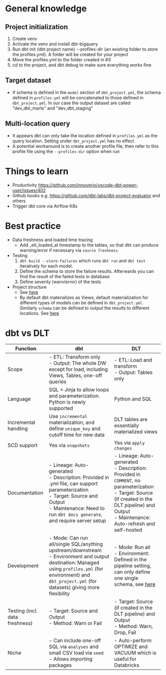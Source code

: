 # General knowledge
## Project initialization
1. Create venv
2. Activate the venv and install dbt-bigquery
3. Run dbt init {dbt project name} --profiles-dir {an existing folder to store the profiles.yml}. A folder will be created for your project
4. Move the profiles.yml to the folder created in #3
5. cd to the project, and dbt debug to make sure everything works fine
## Target dataset
- If schema is defined in the `model` section of `dbt_project.yml`, the schema defined in `profiles.yml` will be concatenated to those defined in `dbt_project.yml`. In our case the output dataset are called "dev_dbt_marts" and "dev_dbt_staging"
## Multi-location query
- It appears dbt can only take the location defined in `profiles.yml` as the query location. Setting under `dbt_project.yml` has no effect
- A potential workaround is to create another profile file, then refer to this profile file using the `--profiles-dir` option when run

# Things to learn
- Productivity https://github.com/innoverio/vscode-dbt-power-user/issues/402
- Github hooks e.g. https://github.com/dbt-labs/dbt-project-evaluator and others
- Trigger dbt core via Airflow K8s

# Best practice
- Data freshness and loaded time tracing
    - Add _etl_loaded_at timestamp to the tables, so that dbt can produce warning/error if necessary via `source freshness`
- Testing
    1. `dbt build --store-failures` which runs `dbt run` and `dbt test` iteratively for each model.
    2. Define the schema to store the failure results. Afterwards you can find the result of the failed tests in database
    3. Define severity (warn/error) of the tests
- Project structure
    - See [here](https://docs.getdbt.com/guides/best-practices/how-we-structure/1-guide-overview)
    - By default dbt materializes as Views, default materialization for different types of models can be defined in `dbt_project.yml`. Similarly `schema` can be defined to output the results to different locations. See [here](https://docs.getdbt.com/reference/model-configs)

# dbt vs DLT
| Function               | dbt | DLT |
|------------------------|-----|-----|
| Scope       | - ETL: Transform only<br />- Output: The whole DW except for load, including Views, Tables, one-off queries| - ETL: Load and transform<br />- Output: Tables only|
| Language       | SQL + Jinja to allow loops and parameterization. Python is newly supported | Python and SQL  |
| Incremental handling       | Use `incremental` materialization, and define `unique_key` and cutoff time for new data | DLT tables are essentially materialized views |
| SCD support       | Yes via `snapshots` | Yes via `apply changes`  |
| Documentation      |- Lineage: Auto-generated <br />- Description: Provided in .yml file, can support parameterization<br />- Target: Source and Output<br />- Maintenance: Need to run `dbt docs generate`, and require server setup|- Lineage: Auto-generated<br />- Description: Provided in `COMMENT`, no parameterization<br />- Target: Source (if created in the DLT pipeline) and Output<br />- Maintenance: Auto-refresh and self-hosted|
| Development       |- Mode: Can run all/single SQL/anything upstream/downstream<br />- Environment and output destination: Managed using `profiles.yml` (for environment) and `dbt_project.yml` (for datasets) giving more flexibility | - Mode: Run all<br />- Environment: Defined in the pipeline setting, can only define one single schema, see [here](https://learn.microsoft.com/en-us/azure/databricks/delta-live-tables/updates#--development-and-production-modes)|
| Testing (incl. data freshness)|- Target: Source and Output<br />- Method: Warn or Fail|- Target: Source (if created in the DLT pipeline) and Output<br />- Method: Warn, Drop, Fail|
| Niche       |- Can include one-off SQL via `analyses` and small CSV load via `seed`<br />- Allows importing packages|- Auto-perform OPTIMIZE and VACUUM which is useful for Databricks|